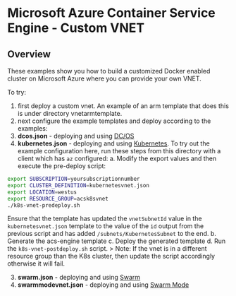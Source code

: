 # Microsoft Azure Container Service Engine - Custom VNET

## Overview

These examples show you how to build a customized Docker enabled cluster on Microsoft Azure where you can provide your own VNET.

To try: 

1. first deploy a custom vnet.  An example of an arm template that does this is under directory vnetarmtemplate.
2. next configure the example templates and deploy according to the examples:
 1. **dcos.json** - deploying and using [DC/OS](../../docs/dcos.md)
 2. **kubernetes.json** - deploying and using [Kubernetes](../../docs/kubernetes.md).  To try out the example configuration here, run these steps from this directory with a client which has `az` configured:
   a. Modify the export values and then execute the pre-deploy script:

   ```bash
   export SUBSCRIPTION=yoursubscriptionnumber
   export CLUSTER_DEFINITION=kubernetesvnet.json
   export LOCATION=westus
   export RESOURCE_GROUP=acsk8svnet
   ./k8s-vnet-predeploy.sh
   ```

   Ensure that the template has updated the `vnetSubnetId` value in the `kubernetesvnet.json` template to the value of the `id` output from the previous script and has added `/subnets/KubernetesSubnet` to the end.
   b. Generate the acs-engine template
   c. Deploy the generated template
   d. Run the `k8s-vnet-postdeploy.sh` script.
     > Note: If the vnet is in a different resource group than the K8s cluster, then update the script accordingly otherwise it will fail.

 3. **swarm.json** - deploying and using [Swarm](../../docs/swarm.md)
 4. **swarmmodevnet.json** - deploying and using [Swarm Mode](../../docs/swarmmode.md)

